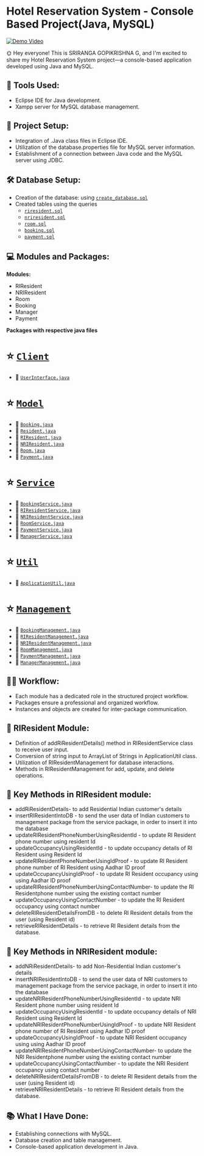 # Hotel Reservation System - Console Based Project(Java, MySQL)
[![Demo Video](https://drive.google.com/uc?export=view&id=1g0yTQMPVdl2DmBFEMpYyUY_WZ34zeRdN)](https://www.youtube.com/watch?v=yD5qWD_x50M)



🌞 Hey everyone! This is SRIRANGA GOPIKRISHNA G, and I'm excited to share my Hotel Reservation System project—a console-based application developed using Java and MySQL.

## 🔧 Tools Used:

- Eclipse IDE for Java development.
- Xampp server for MySQL database management.

## 📁 Project Setup:

- Integration of .Java class files in Eclipse IDE.
- Utilization of the database.properties file for MySQL server information.
- Establishment of a connection between Java code and the MySQL server using JDBC.

## 🛠️ Database Setup:

- Creation of the database: using [`create_database.sql`](HotelReservationSystem/hotel_reservation_system%20(database)/create_database.sql)
- Created tables using the queries
  - [`riresident.sql`](HotelReservationSystem/hotel_reservation_system%20(database)/riresident.sql)
  - [`nriresident.sql`](HotelReservationSystem/hotel_reservation_system%20(database)/nriresident.sql)
  - [`room.sql`](HotelReservationSystem/hotel_reservation_system%20(database)/room.sql)
  - [`booking.sql`](HotelReservationSystem/hotel_reservation_system%20(database)/booking.sql)
  - [`payment.sql`](HotelReservationSystem/hotel_reservation_system%20(database)/payment.sql)



## 💻 Modules and Packages:

**Modules:**
- RIResident
- NRIResident
- Room
- Booking
- Manager
- Payment

**Packages with respective java files**
# ⭐ [`Client`](HotelReservationSystem/src/com/client)
  - 🔗 [`UserInterface.java`](HotelReservationSystem/src/com/client/UserInterface.java)
# ⭐ [`Model`](HotelReservationSystem/src/com/model)
  - 🔗 [`Booking.java`](HotelReservationSystem/src/com/model/Booking.java)
  - 🔗 [`Resident.java`](HotelReservationSystem/src/com/model/Resident.java)
  - 🔗 [`RIResident.java`](HotelReservationSystem/src/com/model/RIResident.java)
  - 🔗 [`NRIResident.java`](HotelReservationSystem/src/com/model/NRIResident.java)
  - 🔗 [`Room.java`](HotelReservationSystem/src/com/model/Room.java)
  - 🔗 [`Payment.java`](HotelReservationSystem/src/com/model/Payment.java)
# ⭐ [`Service`](HotelReservationSystem/src/com/service)
  - 🔗 [`BookingService.java`](HotelReservationSystem/src/com/service/BookingService.java)
  - 🔗 [`RIResidentService.java`](HotelReservationSystem/src/com/service/RIResidentService.java)
  - 🔗 [`NRIResidentService.java`](HotelReservationSystem/src/com/service/NRIResidentService.java)
  - 🔗 [`RoomService.java`](HotelReservationSystem/src/com/service/RoomService.java)
  - 🔗 [`PaymentService.java`](HotelReservationSystem/src/com/service/PaymentService.java)
  - 🔗 [`ManagerService.java`](HotelReservationSystem/src/com/service/ManagerService.java)
# ⭐ [`Util`](HotelReservationSystem/src/com/util)
  - 🔗 [`ApplicationUtil.java`](HotelReservationSystem/src/com/util/ApplicationUtil.java)
# ⭐ [`Management`](HotelReservationSystem/src/com/management)
  - 🔗 [`BookingManagement.java`](HotelReservationSystem/src/com/management/BookingManagement.java)
  - 🔗 [`RIResidentManagement.java`](HotelReservationSystem/src/com/management/RIResidentManagement.java)
  - 🔗 [`NRIResidentManagement.java`](HotelReservationSystem/src/com/management/NRIResidentManagement.java)
  - 🔗 [`RoomManagement.java`](HotelReservationSystem/src/com/management/RoomManagement.java)
  - 🔗 [`PaymentManagement.java`](HotelReservationSystem/src/com/management/PaymentManagement.java)
  - 🔗 [`ManagerManagement.java`](HotelReservationSystem/src/com/management/ManagerManagement.java)




## 👩‍💻 Workflow:

- Each module has a dedicated role in the structured project workflow.
- Packages ensure a professional and organized workflow.
- Instances and objects are created for inter-package communication.

## 🚀 RIResident Module:

- Definition of addRiResidentDetails() method in RIResidentService class to receive user input.
- Conversion of string input to ArrayList of Strings in ApplicationUtil class.
- Utilization of RIResidentManagement for database interactions.
- Methods in RIResidentManagement for add, update, and delete operations.

## 🔄 Key Methods in RIResident module:

- addRiResidentDetails- to add Residential Indian customer's details
- insertRIResidentIntoDB - to send the user data of Indian customers to management package from the service package, in order to insert it into the database
- updateRIResidentPhoneNumberUsingResidentId - to update RI Resident phone number using resident Id
- updateOccupancyUsingResidentId - to update occupancy details of RI Resident using Resident Id
- updateRIResidentPhoneNumberUsingIdProof - to update RI Resident phone number of RI Resident using Aadhar ID proof
- updateOccupancyUsingIdProof - to update RI Resident occupancy using using Aadhar ID proof
- updateRIResidentPhoneNumberUsingContactNumber- to update the RI Residentphone number using the existing contact number
- updateOccupancyUsingContactNumber -  to update the RI Resident occupancy using contact number
- deleteRIResidentDetailsFromDB - to delete RI Resident details from the user (using Resident id)
- retrieveRIResidentDetails - to retrieve  RI Resident details from the database.

## 🔄 Key Methods in NRIResident module:

- addNRiResidentDetails- to add Non-Residential Indian customer's details
- insertNRIResidentIntoDB - to send the user data of NRI customers to management package from the service package, in order to insert it into the database
- updateNRIResidentPhoneNumberUsingResidentId - to update NRI Resident phone number using resident Id
- updateOccupancyUsingResidentId - to update occupancy details of NRI Resident using Resident Id
- updateNRIResidentPhoneNumberUsingIdProof - to update NRI Resident phone number of RI Resident using Aadhar ID proof
- updateOccupancyUsingIdProof - to update NRI Resident occupancy using using Aadhar ID proof
- updateNRIResidentPhoneNumberUsingContactNumber- to update the NRI Residentphone number using the existing contact number
- updateOccupancyUsingContactNumber -  to update the NRI Resident occupancy using contact number
- deleteNRIResidentDetailsFromDB - to delete RI Resident details from the user (using Resident id)
- retrieveNRIResidentDetails - to retrieve  RI Resident details from the database.














## 📚 What I Have Done:

- Establishing connections with MySQL.
- Database creation and table management.
- Console-based application development in Java.

